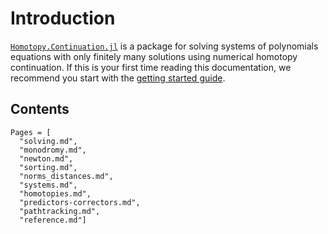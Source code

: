 # Introduction

[`Homotopy.Continuation.jl`](https://www.JuliaHomotopyContinuation.org) is a package for solving systems of polynomials equations with
only finitely many solutions using numerical homotopy continuation.
If this is your first time reading this documentation, we recommend you start with the
[getting started guide](https://www.JuliaHomotopyContinuation.org/guides/latest/get-started).

## Contents
```@contents
Pages = [
  "solving.md",
  "monodromy.md",
  "newton.md",
  "sorting.md",
  "norms_distances.md",
  "systems.md",
  "homotopies.md",
  "predictors-correctors.md",
  "pathtracking.md",
  "reference.md"]
```
